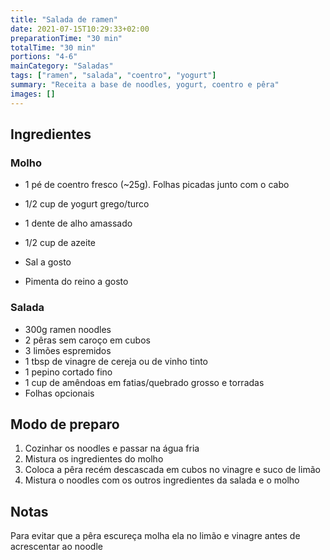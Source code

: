 ```yaml
---
title: "Salada de ramen"
date: 2021-07-15T10:29:33+02:00
preparationTime: "30 min"
totalTime: "30 min"
portions: "4-6"
mainCategory: "Saladas"
tags: ["ramen", "salada", "coentro", "yogurt"]
summary: "Receita a base de noodles, yogurt, coentro e pêra"
images: []
---
```


## Ingredientes

### Molho
* 1 pé de coentro fresco (~25g). Folhas picadas junto com o cabo
* 1/2 cup de yogurt grego/turco
* 1 dente de alho amassado

* 1/2 cup de azeite
* Sal a gosto
* Pimenta do reino a gosto

### Salada

* 300g ramen noodles
* 2 pêras sem caro&ccedil;o em cubos
* 3 limões espremidos
* 1 tbsp de vinagre de cereja ou de vinho tinto
* 1 pepino cortado fino
* 1 cup de amêndoas em fatias/quebrado grosso e torradas
* Folhas opcionais

## Modo de preparo

1. Cozinhar os noodles e passar na água fria
2. Mistura os ingredientes do molho
3. Coloca a pêra recém descascada em cubos no vinagre e suco de limão
4. Mistura o noodles com os outros ingredientes da salada e o molho

## Notas

Para evitar que a pêra escure&ccedil;a molha ela no limão e vinagre antes de acrescentar ao noodle

